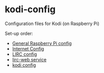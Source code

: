 # kodi-config
Configuration files for Kodi (on Raspberry Pi)

Set-up order:
* [General Raspberry Pi config](./rpi-config)
* [Internet Config](./inet-config)
* [LIRC config](./lirc)
* [lirc-web service](./lirc-web)
* [kodi config](./kodi-config)
